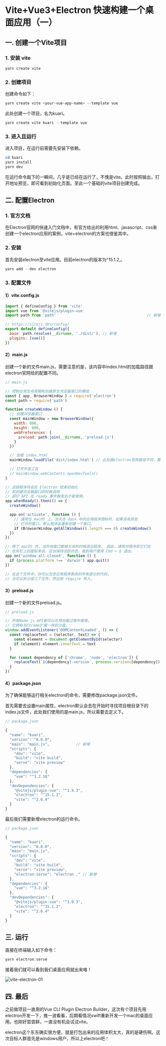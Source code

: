 # Vite+Vue3+Electron 快速构建一个桌面应用（一）

## 一. 创建一个Vite项目

### 1. 安装 vite

``` PowerShell
yarn create vite
```
### 2. 创建项目
创建命令如下：

``` PowerShell
yarn create vite <your-vue-app-name> --template vue
```
此处创建一个项目，名为kuari。

``` PowerShell
yarn create vite kuari --template vue
```
### 3. 进入且运行
进入项目，在运行前需要先安装下依赖。

``` PowerShell
cd kuari
yarn install
yarn dev
```
在运行命令敲下的一瞬间，几乎是已经在运行了，不愧是vite。此时按照输出，打开地址预览，即可看到初始化页面。至此一个基础的vite项目创建完成。


## 二. 配置Electron

### 1. 官方文档
在Electron官网的快速入门文档中，有官方给出的利用html、javascript、css来创建一个electron应用的案例，vite+electron的方案也借鉴其中。

### 2. 安装
首先安装electron至vite应用。目前electron的版本为^15.1.2,。

``` PowerShell
yarn add --dev electron
```
### 3. 配置文件

#### 1）vite.config.js

``` Javascript
import { defineConfig } from 'vite'
import vue from '@vitejs/plugin-vue'
import path from 'path' 										// 新增

// https://vitejs.dev/config/
export default defineConfig({
  base: path.resolve(__dirname, './dist/'),	// 新增
  plugins: [vue()]
})
```

#### 2）main.js
创建一个新的文件main.js，需要注意的是，该内容中index.html的加载路径跟electron官网给的配置不同。

``` Javascript
// main.js

// 控制应用生命周期和创建原生浏览器窗口的模组
const { app, BrowserWindow } = require('electron')
const path = require('path')

function createWindow () {
  // 创建浏览器窗口
  const mainWindow = new BrowserWindow({
    width: 800,
    height: 600,
    webPreferences: {
      preload: path.join(__dirname, 'preload.js')
    }
  })

  // 加载 index.html
  mainWindow.loadFile('dist/index.html') // 此处跟electron官网路径不同，需要注意

  // 打开开发工具
  // mainWindow.webContents.openDevTools()
}

// 这段程序将会在 Electron 结束初始化
// 和创建浏览器窗口的时候调用
// 部分 API 在 ready 事件触发后才能使用。
app.whenReady().then(() => {
  createWindow()

  app.on('activate', function () {
    // 通常在 macOS 上，当点击 dock 中的应用程序图标时，如果没有其他
    // 打开的窗口，那么程序会重新创建一个窗口。
    if (BrowserWindow.getAllWindows().length === 0) createWindow()
  })
})

// 除了 macOS 外，当所有窗口都被关闭的时候退出程序。 因此，通常对程序和它们在
// 任务栏上的图标来说，应当保持活跃状态，直到用户使用 Cmd + Q 退出。
app.on('window-all-closed', function () {
  if (process.platform !== 'darwin') app.quit()
})

// 在这个文件中，你可以包含应用程序剩余的所有部分的代码，
// 也可以拆分成几个文件，然后用 require 导入。
```

#### 3）preload.js
创建一个新的文件preload.js。

``` Javascript
// preload.js

// 所有Node.js API都可以在预加载过程中使用。
// 它拥有与Chrome扩展一样的沙盒。
window.addEventListener('DOMContentLoaded', () => {
  const replaceText = (selector, text) => {
    const element = document.getElementById(selector)
    if (element) element.innerText = text
  }

  for (const dependency of ['chrome', 'node', 'electron']) {
    replaceText(`${dependency}-version`, process.versions[dependency])
  }
})
```

#### 4）package.json
为了确保能够运行相关electron的命令，需要修改package.json文件。

首先需要去设置main属性，electron默认会去在开始时寻找项目根目录下的index.js文件，此处我们使用的是main.js，所以需要去定义下。

``` Javascript
// package.json

{
  "name": "kuari",
  "version": "0.0.0",
  "main": "main.js", 			// 新增
  "scripts": {
    "dev": "vite",
    "build": "vite build",
    "serve": "vite preview"
  },
  "dependencies": {
    "vue": "^3.2.16"
  },
  "devDependencies": {
    "@vitejs/plugin-vue": "^1.9.3",
    "electron": "^15.1.2",
    "vite": "^2.6.4"
  }
}
```

最后我们需要新增electron的运行命令。

``` Javascript
// package.json

{
  "name": "kuari",
  "version": "0.0.0",
  "main": "main.js",
  "scripts": {
    "dev": "vite",
    "build": "vite build",
    "serve": "vite preview",
    "electron:serve": "electron ." // 新增
  },
  "dependencies": {
    "vue": "^3.2.16"
  },
  "devDependencies": {
    "@vitejs/plugin-vue": "^1.9.3",
    "electron": "^15.1.2",
    "vite": "^2.6.4"
  }
}
```

## 三. 运行

直接在终端输入如下命令：

``` PowerShell
yarn electron:serve
```

接着我们就可以看到我们桌面应用就出来咯！

![vite-electron-01](./images/vite-electron-01.png)

## 四. 最后

之前做项目一直用的Vue CLI Plugin Electron Builder，这次有个项目先用electron开发一下，推一波看看，后期看情况swift重新开发一个mac的桌面应用。也刚好尝尝鲜，一直没有机会试试vite。

electron这个东东确实很方便，就是打包出来的应用体积太大，真的是硬伤啊。这次目标人群首先是windows用户，所以上electron吧！